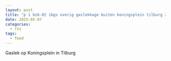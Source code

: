 ```yaml
---
layout: post
title: "p 1 bzb-02 ibgs overig gaslekkage buiten koningsplein tilburg 209092 209433"
date: 2025-05-07
categories: 
  - rss
tags: 
  - feed
---
```


Gaslek op Koningsplein in Tilburg
